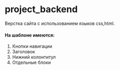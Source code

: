 # project_backend
Верстка сайта с использованием языков css,html.
#### На шаблоне имеются:
1. Кнопки навигации
2. Заголовок
3. Нижний колонтитул
4. Отдельные блоки